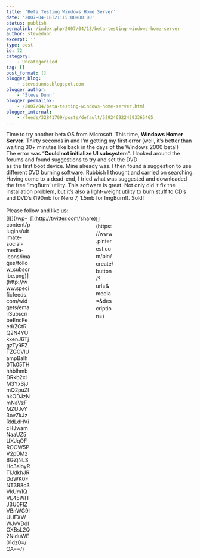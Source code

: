 ```yaml
---
title: 'Beta Testing Windows Home Server'
date: '2007-04-18T21:15:00+00:00'
status: publish
permalink: /index.php/2007/04/18/beta-testing-windows-home-server
author: stevedunn
excerpt: ''
type: post
id: 72
category:
    - Uncategorised
tag: []
post_format: []
blogger_blog:
    - stevedunns.blogspot.com
blogger_author:
    - 'Steve Dunn'
blogger_permalink:
    - /2007/04/beta-testing-windows-home-server.html
blogger_internal:
    - /feeds/32841709/posts/default/5292469224293365465
---
```

Time to try another beta OS from Microsoft. This time, **Windows Homer Server**. Thirty seconds in and I’m getting my first error (well, it’s better than waiting 30+ minutes like back in the days of the Windows 2000 beta!)  
The error was “**Could not initialize UI subsystem**“. I looked around the forums and found suggestions to try and set the DVD  
as the first boot device. Mine already was. I then found a suggestion to use different DVD burning software. Rubbish I thought and carried on searching.  
Having come to a dead-end, I tried what was suggested and downloaded the free ‘ImgBurn’ utility. This software is great. Not only did it fix the installation problem, but it’s also a light-weight utility to burn stuff to CD’s and DVD’s (190mb for Nero 7, 1.5mb for ImgBurn!). Sold!

<div class="sfsi_Sicons" style="width: 100%; display: inline-block; vertical-align: middle; text-align:left"><div style="margin:0px 8px 0px 0px; line-height: 24px"><span>Please follow and like us:</span></div><div class="sfsi_socialwpr"><div class="sf_subscrbe" style="text-align:left;float:left;width:64px">[![](/wp-content/plugins/ultimate-social-media-icons/images/follow_subscribe.png)](http://www.specificfeeds.com/widgets/emailSubscribeEncFeed/ZGtRQ2N4YUkxenJ6TjgzTy9FZTZGOVlUampBalh0Tk05THhhblhmbDRkb2xlM3YxSjJmQ2puZlhkODJzNmNaVzFMZUJvY3ovZkJzRldLdHVicHJwamNaaUZ5UXJqOFROOW5PV2pDMzBGZjNLSHo3aloyRTlJdkhJRDdWK0FNT3B8c3VkUm1QVE45WHJ3U0FIZVBnWG9lUUFXWWJvVDdIOXBsL2Q2NlduWE01dz0=/OA==/)</div><div class="sf_fb" style="text-align:left;width:98px"><div action="like" class="fb-like" data-layout="button" data-share="true" href="" send="false" showfaces="false" width="180"></div></div><div class="sf_twiter" style="text-align:left;float:left;width:auto">[](http://twitter.com/share)</div><div class="sf_pinit" style="text-align:left;float:left;line-height: 20px;width:47px">[](https://www.pinterest.com/pin/create/button/?url=&media=&description=)</div><div class="sf_google" style="text-align:left;float:left;max-width:62px;min-width:35px;"><div class="g-plusone" data-annotation="none" data-href="" data-size="large"></div></div></div></div>